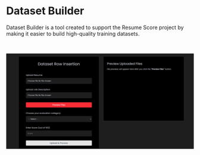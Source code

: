 # Dataset Builder

Dataset Builder is a tool created to support the Resume Score project by making it easier to build high-quality training datasets.

<br/>

![App Screenshot](frontend/public/home_screen.png)
